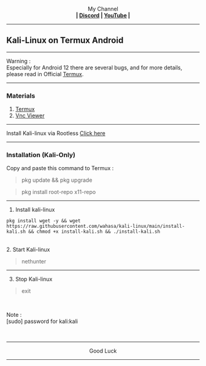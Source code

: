 
<p align="center">My Channel</br><b>
| <a href="https://discord.gg/GCehyym">Discord</a> | <a href="https://youtube.com/channel/UC3sLb7eZCu72iv3G1yUhUHQ">YouTube</a> |</b></p>

---
## Kali-Linux on Termux Android

---
Warning :</br>
Especially for Android 12 there are several bugs, and for more details, please read in Official [Termux](https://github.com/termux/termux-app).

---
### Materials</br>
1. [Termux](https://github.com/termux/termux-app/releases)
2. [Vnc Viewer](https://play.google.com/store/apps/details?id=com.realvnc.viewer.android)

---
Install Kali-linux via Rootless [Click here](https://github.com/wahasa/nethunter)

---
### Installation (Kali-Only)
Copy and paste this command to Termux :

> pkg update && pkg upgrade

> pkg install root-repo x11-repo

---
1. Install kali-linux

```
pkg install wget -y && wget https://raw.githubusercontent.com/wahasa/kali-linux/main/install-kali.sh && chmod +x install-kali.sh && ./install-kali.sh
```
</br>
2. Start Kali-linux</br>

> nethunter

---
3. Stop Kali-linux

> exit

</br>

Note :</br>
[sudo] password for kali:kali

</br>

---
<p align="center">Good Luck</p>

---
